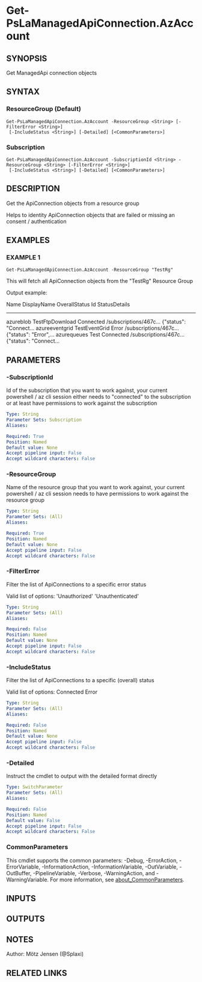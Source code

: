 ﻿---
external help file: PsLogicAppExtractor-help.xml
Module Name: PsLogicAppExtractor
online version:
schema: 2.0.0
---

# Get-PsLaManagedApiConnection.AzAccount

## SYNOPSIS
Get ManagedApi connection objects

## SYNTAX

### ResourceGroup (Default)
```
Get-PsLaManagedApiConnection.AzAccount -ResourceGroup <String> [-FilterError <String>]
 [-IncludeStatus <String>] [-Detailed] [<CommonParameters>]
```

### Subscription
```
Get-PsLaManagedApiConnection.AzAccount -SubscriptionId <String> -ResourceGroup <String> [-FilterError <String>]
 [-IncludeStatus <String>] [-Detailed] [<CommonParameters>]
```

## DESCRIPTION
Get the ApiConnection objects from a resource group

Helps to identity ApiConnection objects that are failed or missing an consent / authentication

## EXAMPLES

### EXAMPLE 1
```
Get-PsLaManagedApiConnection.AzAccount -ResourceGroup "TestRg"
```

This will fetch all ApiConnection objects from the "TestRg" Resource Group

Output example:

Name             DisplayName      OverallStatus Id                   StatusDetails
----             -----------      ------------- --                   -------------
azureblob        TestFtpDownload  Connected     /subscriptions/467c… {"status": "Connect…
azureeventgrid   TestEventGrid    Error         /subscriptions/467c… {"status": "Error",…
azurequeues      Test             Connected     /subscriptions/467c… {"status": "Connect…

## PARAMETERS

### -SubscriptionId
Id of the subscription that you want to work against, your current powershell / az cli session either needs to "connected" to the subscription or at least have permissions to work against the subscription

```yaml
Type: String
Parameter Sets: Subscription
Aliases:

Required: True
Position: Named
Default value: None
Accept pipeline input: False
Accept wildcard characters: False
```

### -ResourceGroup
Name of the resource group that you want to work against, your current powershell / az cli session needs to have permissions to work against the resource group

```yaml
Type: String
Parameter Sets: (All)
Aliases:

Required: True
Position: Named
Default value: None
Accept pipeline input: False
Accept wildcard characters: False
```

### -FilterError
Filter the list of ApiConnections to a specific error status

Valid list of options:
'Unauthorized'
'Unauthenticated'

```yaml
Type: String
Parameter Sets: (All)
Aliases:

Required: False
Position: Named
Default value: None
Accept pipeline input: False
Accept wildcard characters: False
```

### -IncludeStatus
Filter the list of ApiConnections to a specific (overall) status

Valid list of options:
Connected
Error

```yaml
Type: String
Parameter Sets: (All)
Aliases:

Required: False
Position: Named
Default value: None
Accept pipeline input: False
Accept wildcard characters: False
```

### -Detailed
Instruct the cmdlet to output with the detailed format directly

```yaml
Type: SwitchParameter
Parameter Sets: (All)
Aliases:

Required: False
Position: Named
Default value: False
Accept pipeline input: False
Accept wildcard characters: False
```

### CommonParameters
This cmdlet supports the common parameters: -Debug, -ErrorAction, -ErrorVariable, -InformationAction, -InformationVariable, -OutVariable, -OutBuffer, -PipelineVariable, -Verbose, -WarningAction, and -WarningVariable. For more information, see [about_CommonParameters](http://go.microsoft.com/fwlink/?LinkID=113216).

## INPUTS

## OUTPUTS

## NOTES
Author: Mötz Jensen (@Splaxi)

## RELATED LINKS
